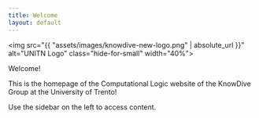 ```yaml
---
title: Welcome
layout: default
---
```

<img src="{{ "assets/images/knowdive-new-logo.png" | absolute_url }}"
     alt="UNITN Logo"
     class="hide-for-small"
     width="40%">

<div class="main-site-title">
    Welcome!
</div>

<p class="lead">
This is the homepage of the Computational Logic website of the
KnowDive Group at the University of Trento!
</p>

<p class="lead">
Use the sidebar on the left to access content.
</p>
